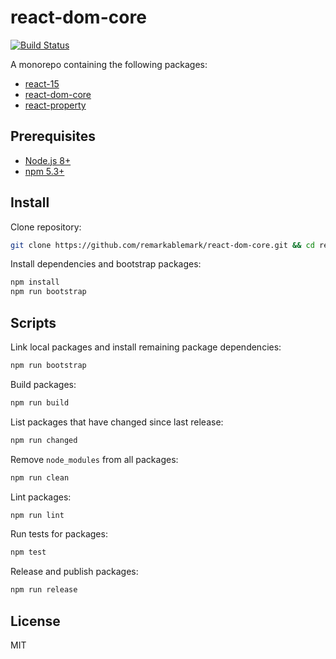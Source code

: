 # react-dom-core

[![Build Status](https://travis-ci.org/remarkablemark/react-dom-core.svg?branch=master)](https://travis-ci.org/remarkablemark/react-dom-core.svg)

A monorepo containing the following packages:

- [react-15](https://github.com/remarkablemark/react-dom-core/tree/master/packages/react-15)
- [react-dom-core](https://github.com/remarkablemark/react-dom-core/tree/master/packages/react-dom-core)
- [react-property](https://github.com/remarkablemark/react-dom-core/tree/master/packages/react-property)

## Prerequisites

- [Node.js 8+](https://nodejs.org/en/download/)
- [npm 5.3+](https://www.npmjs.com/get-npm)

## Install

Clone repository:

```sh
git clone https://github.com/remarkablemark/react-dom-core.git && cd react-dom-core
```

Install dependencies and bootstrap packages:

```sh
npm install
npm run bootstrap
```

## Scripts

Link local packages and install remaining package dependencies:

```sh
npm run bootstrap
```

Build packages:

```sh
npm run build
```

List packages that have changed since last release:

```sh
npm run changed
```

Remove `node_modules` from all packages:

```sh
npm run clean
```

Lint packages:

```sh
npm run lint
```

Run tests for packages:

```sh
npm test
```

Release and publish packages:

```sh
npm run release
```

## License

MIT
